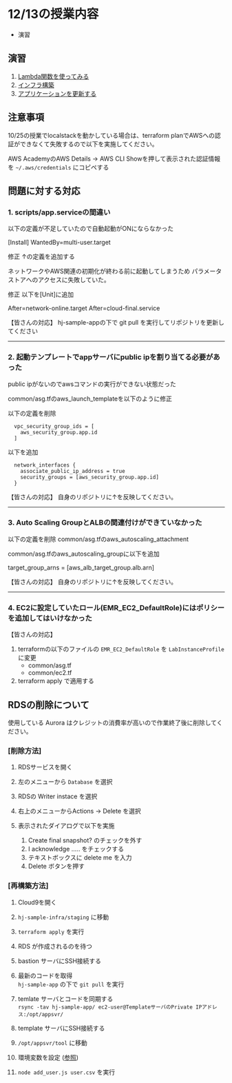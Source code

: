 # 12/13の授業内容
* 演習

## 演習
1. [Lambda関数を使ってみる](../Lambda関数を使ってみる/README.md)
2. [インフラ構築](https://github.com/cupperservice/hj-sample-infra)
3. [アプリケーションを更新する](../アプリケーションを更新する/README.md)

## 注意事項
10/25の授業でlocalstackを動かしている場合は、terraform planでAWSへの認証ができなくて失敗するので以下を実施してください。

AWS AcademyのAWS Details -> AWS CLI Showを押して表示された認証情報を `~/.aws/credentials` にコピペする

## 問題に対する対応
### 1. scripts/app.serviceの間違い
以下の定義が不足していたので自動起動がONにならなかった

[Install]
WantedBy=multi-user.target

修正
↑の定義を追加する

ネットワークやAWS関連の初期化が終わる前に起動してしまうため
パラメータストアへのアクセスに失敗していた。

修正
以下を[Unit]に追加

After=network-online.target
After=cloud-final.service

【皆さんの対応】
hj-sample-appの下で git pull を実行してリポジトリを更新してください

---
### 2. 起動テンプレートでappサーバにpublic ipを割り当てる必要があった
public ipがないのでawsコマンドの実行ができない状態だった

common/asg.tfのaws_launch_templateを以下のように修正

以下の定義を削除
```
  vpc_security_group_ids = [
    aws_security_group.app.id
  ]
```

以下を追加
```
  network_interfaces {
    associate_public_ip_address = true
    security_groups = [aws_security_group.app.id]
  }
```

【皆さんの対応】
自身のリポジトリに↑を反映してください。

---
### 3. Auto Scaling GroupとALBの関連付けができていなかった

以下の定義を削除
common/asg.tfのaws_autoscaling_attachment

common/asg.tfのaws_autoscaling_groupに以下を追加

  target_group_arns         = [aws_alb_target_group.alb.arn]


【皆さんの対応】
自身のリポジトリに↑を反映してください。

---
### 4. EC2に設定していたロール(EMR_EC2_DefaultRole)にはポリシーを追加してはいけなかった

【皆さんの対応】
1. terraformの以下のファイルの `EMR_EC2_DefaultRole` を `LabInstanceProfile` に変更
    * common/asg.tf
    * common/ec2.tf
2. terraform apply で適用する

## RDSの削除について
使用している Aurora はクレジットの消費率が高いので作業終了後に削除してください。

### [削除方法]
1. RDSサービスを開く

2. 左のメニューから `Database` を選択

3. RDSの Writer instace を選択

4. 右上のメニューからActions -> Delete を選択

5. 表示されたダイアログで以下を実施

    1. Create final snapshot? のチェックを外す
    2. I acknowledge ..... をチェックする
    3. テキストボックスに delete me を入力
    4. Delete ボタンを押す

### [再構築方法]
1. Cloud9を開く

2. `hj-sample-infra/staging` に移動

3. `terraform apply` を実行

4. RDS が作成されるのを待つ

5. bastion サーバにSSH接続する

6. 最新のコードを取得  
`hj-sample-app` の下で `git pull` を実行

7. temlate サーバとコードを同期する  
`rsync -tav hj-sample-app/ ec2-user@TemplateサーバのPrivate IPアドレス:/opt/appsvr/`

8. template サーバにSSH接続する

9. `/opt/appsvr/tool` に移動

10. 環境変数を設定 ([参照](https://github.com/cupperservice/hj-sample-infra#template%E3%82%B5%E3%83%BC%E3%83%90%E3%81%AE%E6%A7%8B%E7%AF%89))

11. `node add_user.js user.csv` を実行
